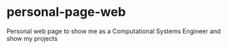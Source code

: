 # personal-page-web
Personal web page to show me as a Computational Systems Engineer and show my projects
